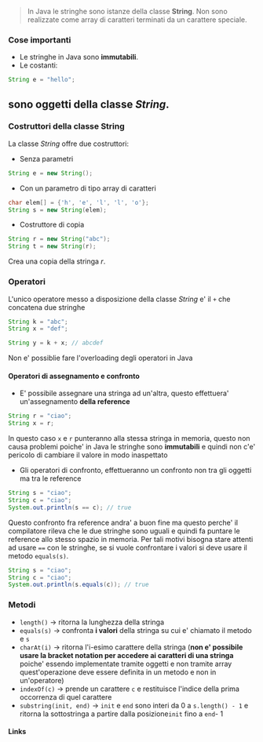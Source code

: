 >In Java le stringhe sono istanze della classe **String**. Non sono realizzate come array di caratteri terminati da un carattere speciale.
### Cose importanti
- Le stringhe in Java sono **immutabili**.
- Le costanti:
```java
String e = "hello";
```
sono **oggetti** della classe *String*.
- 
### Costruttori della classe String
La classe *String* offre due costruttori:
- Senza parametri
```java
String e = new String();
```
- Con un parametro di tipo array di caratteri
```java
char elem[] = {'h', 'e', 'l', 'l', 'o'};
String s = new String(elem);
```
- Costruttore di copia
```java
String r = new String("abc");
String t = new String(r);
```
Crea una copia della stringa *r*.

### Operatori
L'unico operatore messo a disposizione della classe *String* e' il `+` che concatena due stringhe
```java
String k = "abc";
String x = "def";

String y = k + x; // abcdef
```
Non e' possiblie fare l'overloading degli operatori in Java

#### Operatori di assegnamento e confronto
- E' possibile assegnare una stringa ad un'altra, questo effettuera' un'assegnamento **della reference**
```java
String r = "ciao";
String x = r;
```
In questo caso `x` e `r` punteranno alla stessa stringa in memoria, questo non causa problemi poiche' in Java le stringhe sono **immutabili** e quindi non c'e' pericolo di cambiare il valore in modo inaspettato
- Gli operatori di confronto, effettueranno un confronto non tra gli oggetti ma tra le reference
```java
String s = "ciao";
String c = "ciao";
System.out.println(s == c); // true
```
Questo confronto fra reference andra' a buon fine ma questo perche' il compilatore rileva che le due stringhe sono uguali e quindi fa puntare le reference allo stesso spazio in memoria. Per tali motivi bisogna stare attenti ad usare `==` con le stringhe, se si vuole confrontare i valori si deve usare il metodo `equals(s)`.
```java
String s = "ciao";
String c = "ciao";
System.out.println(s.equals(c)); // true
```

### Metodi
- `length()` -> ritorna la lunghezza della stringa
- `equals(s)` -> confronta **i valori** della stringa su cui e' chiamato il metodo e `s`
- `charAt(i)` -> ritorna l'i-esimo carattere della stringa (**non e' possibile usare la bracket notation per accedere ai caratteri di una stringa** poiche' essendo implementate tramite oggetti e non tramite array quest'operazione deve essere definita in un metodo e non in un'operatore)
- `indexOf(c)` -> prende un carattere `c` e restituisce l'indice della prima occorrenza di quel carattere
- `substring(init, end)` -> `init` e `end` sono interi da 0 a `s.length() - 1` e ritorna la sottostringa a partire dalla posizione`init` fino a `end`- 1 

#### Links
